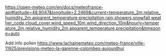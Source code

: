 https://open-meteo.com/en/docs/meteofrance-api#latitude=48.9047&longitude=2.2469&current=temperature_2m,relative_humidity_2m,apparent_temperature,precipitation,rain,showers,snowfall,weather_code,cloud_cover,wind_speed_10m,wind_direction_10m&hourly=temperature_2m,relative_humidity_2m,apparent_temperature,precipitation&timezone=auto



Add info pollen https://www.lachainemeteo.com/meteo-france/ville-11925/previsions-meteo-la-garenne-colombes-aujourdhui

